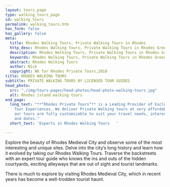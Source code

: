```yaml
---
layout: tours_page
type: walking_tours_page
id: walking_tours
permalink: walking_tours.htm
has_form: false
has_gallery: false
meta:
  title: Rhodes Walking Tours, Private Walking Tours in Rhodes
  http_desc: Rhodes Walking Tours, Private Walking Tours in Rhodes Greece
  description: Rhodes Walking Tours, Private Walking Tours in Rhodes Greece
  keywords: Rhodes Walking Tours, Private Walking Tours in Rhodes Greece
  abstract: Rhodes Walking Tours
  author: Nick
  copyright: NK for Rhodes Private Tours,2018
title: RHODES WALKING TOURS
subtitle: PRIVATE WALKING TOURS BY LICENSED TOUR GUIDES
head_photo:
  src: "./img/tours-pages/head-photos/head-photo-walking-tours.jpg"
  alt: Rhodes island walking tours
end_page:
  long_text: "**“Rhodes Private Tours”** is a Leading Provider of Exclusive and Personalized
    Tour Experiences. We deliver Private Walking tours at very affordable rates. All
    our tours are fully customizable to suit your travel needs, interests, schedules,
    and dates."
  short_text: 'Experts in Rhodes Walking Tours   '

---
```

Explore the beauty of Rhodes Medieval City and observe some of the most interesting and unique sites. Delve into the city’s long history and learn how it evolved by taking our Rhodes Walking Tours. Traverse the backstreets with an expert tour guide who knows the ins and outs of the hidden courtyards, exciting alleyways that are out of sight and tourist landmarks.

There is much to explore by visiting Rhodes Medieval City, which in recent years has become a well-trodden tourist haunt.